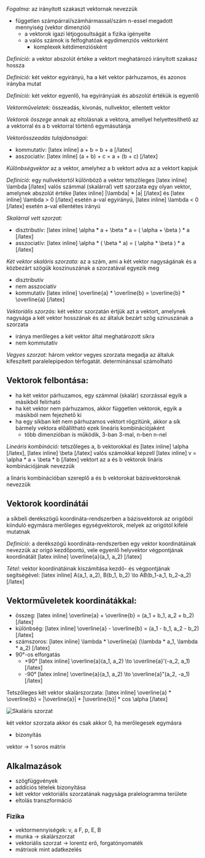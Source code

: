 *Fogalma:* az irányított szakaszt vektornak nevezzük

 - független számpárral/számhármassal/szám n-essel megadott mennyiség (vektor dimenziói)
   + a vektorok igazi létjogosultságát a fizika igényelte
   + a valós számok is felfoghatóak egydimenziós vektorként
     - komplexek kétdimenziósként

*Definíció:* a vektor abszolút értéke a vektort meghatározó irányított szakasz hossza

*Definíció:* két vektor egyirányú, ha a két vektor párhuzamos, és azonos irányba mutat

*Definíció:* két vektor egyenlő, ha egyirányúak és abszolút értékük is egyenlő

*Vektorműveletek:* összeadás, kivonás, nullvektor, ellentett vektor

*Vektorok összege* annak az eltolásnak a vektora, amellyel helyettesíthető az a vektorral és a b vektorral történő egymásutánja

*Vektorösszeadás tulajdonságai:*
 - kommutatív: [latex inline] a + b = b + a [/latex]
 - asszociatív: [latex inline] \(a + b) + c = a + (b + c) [/latex]

*Különbségvektor* az a vektor, amelyhez a b vektort adva az a vektort kapjuk

*Definíció:* egy nullvektortól különböző a vektor tetszőleges [latex inline] \lambda [/latex] valós számmal (skalárral) vett szorzata egy olyan vektor, amelynek abszolút értéke [latex inline] |\lambda| * |a| [/latex] és [latex inline] \lambda > 0 [/latex] esetén a-val egyirányú, [latex inline] \lambda < 0 [/latex] esetén a-val ellentétes irányú

*Skalárral vett szorzat:*

 - disztributív: [latex inline] \alpha * a + \beta * a = ( \alpha + \beta ) * a [/latex]
 - asszociatív: [latex inline] \alpha * ( \beta * a) = ( \alpha * \beta ) * a [/latex]

*Két vektor skaláris szorzata:* az a szám, ami a két vektor nagyságának és a közbezárt szögük koszinuszának a szorzatával egyezik meg

 - disztributív
 - nem asszociatív
 - kommutatív [latex inline] \overline{a} * \overline{b} = \overline{b} * \overline{a} [/latex]

*Vektoriális szorzás:* két vektor szorzatán értjük azt a vektort, amelynek nagysága a két vektor hosszának és az általuk bezárt szög szinuszának a szorzata

 - iránya merőleges a két vektor által meghatározott síkra
 - nem kommutatív

*Vegyes szorzat:* három vektor vegyes szorzata megadja az általuk kifeszített paralelepipedon térfogatát. determinánssal számolható

## Vektorok felbontása:

 - ha két vektor párhuzamos, egy számmal (skalár) szorzással egyik a másikból felírható
 - ha két vektor nem párhuzamos, akkor független vektorok, egyik a másikból nem fejezhető ki
 - ha egy síkban két nem párhuzamos vektort rögzítünk, akkor a sík bármely vektora előállítható ezek lineáris kombinációjaként
   - több dimenzióban is működik, 3-ban 3-mal, n-ben n-nel

*Lineáris kombináció:* tetszőleges a, b vektorokkal és [latex inline] \alpha [/latex], [latex inline] \beta [/latex] valós számokkal képzell [latex inline] v = \alpha * a + \beta * b [/latex] vektort az a és b vektorok lináris kombinációjának nevezzük

a lináris kombinációban szereplő a és b vektorokat bázisvektoroknak nevezzük

## Vektorok koordinátái

a síkbeli derékszögű koordináta-rendszerben a bázisvektorok az origóból kiinduló egymásra merőleges egységvektorok, melyek az origótól kifelé mutatnak

*Definíció:* a derékszögű koordináta-rendszerben egy vektor koordinátáinak nevezzük az origó kezdőpontú, vele egyenlő helyvektor végpontjának koordinátáit [latex inline] \overline{a}(a_1, a_2) [/latex]

*Tétel:* vektor koordinátáinak kiszámítása kezdő- és végpontjának segítségével: [latex inline] A(a_1, a_2), B(b_1, b_2) \to AB(b_1-a_1, b_2-a_2) [/latex]

## Vektorműveletek koordinátákkal:

 - összeg: [latex inline] \overline{a} + \overline{b} =  (a_1 + b_1, a_2 + b_2) [/latex]
 - különbség: [latex inline] \overline{a} - \overline{b} = (a_1 - b_1, a_2 - b_2) [/latex]
 - számszoros: [latex inline] \lambda * \overline{a} (\lambda * a_1, \lambda * a_2) [/latex]
 - 90°-os elforgatás
   + +90° [latex inline] \overline{a}(a_1, a_2) \to \overline{a}'(-a_2, a_1) [/latex]
   + -90° [latex inline] \overline{a}(a_1, a_2) \to \overline{a}"(a_2, -a_1) [/latex]

Tetszőleges két vektor skalárszorzata: [latex inline] \overline{a} * \overline{b} = |\overline{a}| * |\overline{b}| * cos \alpha [/latex]

![Skaláris szorzat](http://i.imgur.com/arjQFXL.png)

két vektor szorzata akkor és csak akkor 0, ha merőlegesek egymásra
 - bizonyítás

vektor → 1 soros mátrix

## Alkalmazások

 - szögfüggvények
 - addíciós tételek bizonyítása
 - két vektor vektoriális szorzatának nagysága pralelogramma területe
 - eltolás transzformáció

### Fizika

 - vektormennyiségek: v, a F, p, E, B
 - munka → skalárszorzat
 - vektoriális szorzat → lorentz erő, forgatónyomaték
 - mátrixok mint adatkezelés
